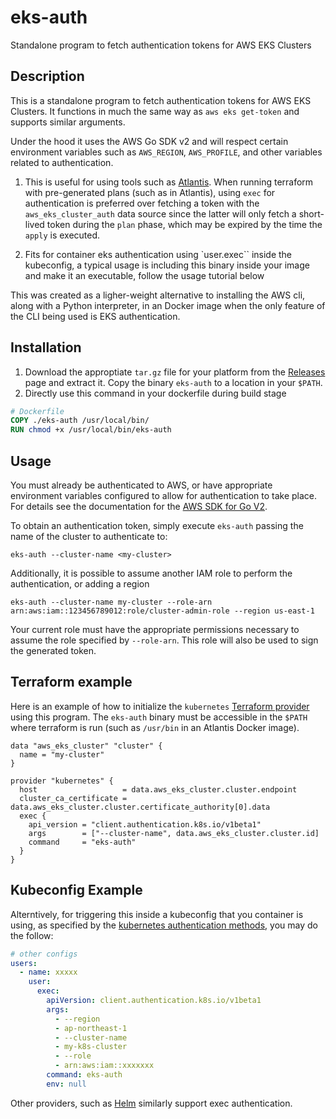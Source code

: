 # eks-auth
Standalone program to fetch authentication tokens for AWS EKS Clusters

## Description

This is a standalone program to fetch authentication tokens for AWS EKS Clusters. It functions in much the same way as `aws eks get-token` and supports similar arguments.

Under the hood it uses the AWS Go SDK v2 and will respect certain environment variables such as `AWS_REGION`, `AWS_PROFILE`, and other variables related to authentication.

1. This is useful for using tools such as [Atlantis](https://www.runatlantis.io/). When running terraform with pre-generated plans (such as in Atlantis), using `exec` for authentication is preferred over fetching a token with the `aws_eks_cluster_auth` data source since the latter will only fetch a short-lived token during the `plan` phase, which may be expired by the time the `apply` is executed. 

2. Fits for container eks authentication using `user.exec`` inside the kubeconfig, a typical usage is including this binary inside your image and make it an executable, follow the usage tutorial below

This was created as a ligher-weight alternative to installing the AWS cli, along with a Python interpreter, in an Docker image when the only feature of the CLI being used is EKS authentication.

## Installation

1. Download the approptiate `tar.gz` file for your platform from the [Releases](https://github.com/jscaltreto/eks-auth/releases/latest) page and extract it. Copy the binary `eks-auth` to a location in your `$PATH`.
2. Directly use this command in your dockerfile during build stage
```dockerfile
# Dockerfile
COPY ./eks-auth /usr/local/bin/
RUN chmod +x /usr/local/bin/eks-auth
```

## Usage

You must already be authenticated to AWS, or have appropriate environment variables configured to allow for authentication to take place. For details see the documentation for the [AWS SDK for Go V2](https://aws.github.io/aws-sdk-go-v2/docs/configuring-sdk/#specifying-credentials).

To obtain an authentication token, simply execute `eks-auth` passing the name of the cluster to authenticate to:

```
eks-auth --cluster-name <my-cluster>
```

Additionally, it is possible to assume another IAM role to perform the authentication, or adding a region

```
eks-auth --cluster-name my-cluster --role-arn arn:aws:iam::123456789012:role/cluster-admin-role --region us-east-1
```

Your current role must have the appropriate permissions necessary to assume the role specified by `--role-arn`. This role will also be used to sign the generated token.


## Terraform example

Here is an example of how to initialize the `kubernetes` [Terraform provider](https://registry.terraform.io/providers/hashicorp/kubernetes/latest/docs) using this program. The `eks-auth` binary must be accessible in the `$PATH` where terraform is run (such as `/usr/bin` in an Atlantis Docker image).

```hcl
data "aws_eks_cluster" "cluster" {
  name = "my-cluster"
}

provider "kubernetes" {
  host                   = data.aws_eks_cluster.cluster.endpoint
  cluster_ca_certificate = data.aws_eks_cluster.cluster.certificate_authority[0].data
  exec {
    api_version = "client.authentication.k8s.io/v1beta1"
    args        = ["--cluster-name", data.aws_eks_cluster.cluster.id]
    command     = "eks-auth"
  }
}
```

## Kubeconfig Example

Alterntively, for triggering this inside a kubeconfig that you container is using, as specified by the [kubernetes authentication methods](https://kubernetes.io/docs/reference/access-authn-authz/authentication/#configuration), you may do the follow:

```yml
# other configs
users:
  - name: xxxxx
    user:
      exec:
        apiVersion: client.authentication.k8s.io/v1beta1
        args:
          - --region
          - ap-northeast-1
          - --cluster-name
          - my-k8s-cluster
          - --role
          - arn:aws:iam::xxxxxxx
        command: eks-auth
        env: null
```

Other providers, such as [Helm](https://registry.terraform.io/providers/hashicorp/helm/latest/docs) similarly support exec authentication.

